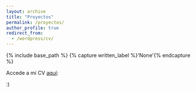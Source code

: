 ```yaml
---
layout: archive
title: "Proyectos"
permalink: /proyectos/
author_profile: true
redirect_from:
  - /wordpress/cv/
---
```



{% include base_path %}
{% capture written_label %}'None'{% endcapture %}


Accede a mi CV <u><a href="https://sergiocuadrosq.github.io/files/CV_Sergio_Cuadros.pdf">aquí</a></u>: 
<br/>

:)
